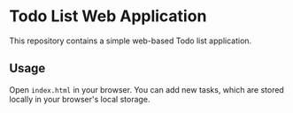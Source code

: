 # Todo List Web Application

This repository contains a simple web-based Todo list application.

## Usage
Open `index.html` in your browser. You can add new tasks, which are stored locally in your browser's local storage.
